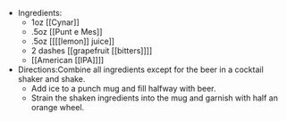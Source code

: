 - Ingredients:
  * 1oz [[Cynar]]
  * .5oz [[Punt e Mes]]
  * .5oz [[[[lemon]] juice]]
  * 2 dashes [[grapefruit [[bitters]]]]
  * [[American [[IPA]]]]
- Directions:Combine all ingredients except for the beer in a cocktail shaker and shake.
	- Add ice to a punch mug and fill halfway with beer.
	- Strain the shaken ingredients into the mug and garnish with half an orange wheel.